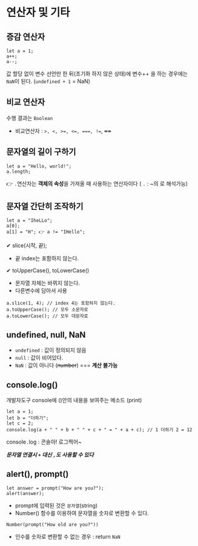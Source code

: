 # 연산자 및 기타

## 증감 연산자

```
let a = 1;
a++;
a--;
```

값 할당 없이 변수 선언만 한 뒤(초기화 하지 않은 상태)에 변수++ 을 하는 경우에는 `NaN`이 된다. (`undefined + 1` = NaN)

## 비교 연산자

수행 결과는 `Boolean`

-   비교연산자 : `>, <, >=, <=, ===, !=`, ~~==~~

## 문자열의 길이 구하기

```
let a = "Hello, world!";
a.length;
```

👉 `.`연산자는 **객체의 속성**을 가져올 때 사용하는 연산자이다
( `.` : ~의 로 해석가능)

## 문자열 간단히 조작하기

```
let a = "IheLLo";
a[0];
a[1] = "H"; 👉 a != "IHello";
```

✔ slice(시작, 끝);

-   끝 index는 포함하지 않는다.

✔ toUpperCase(), toLowerCase()

-   문자열 자체는 바뀌지 않는다.
-   다른변수에 담아서 사용

```
a.slice(1, 4); // index 4는 포함하지 않는다.
a.toUpperCase(); // 모두 소문자로
a.toLowerCase(); // 모두 대문자로
```

## undefined, null, NaN

-   `undefined` : 값이 정의되지 않음
-   `null` : 값이 비어있다.
-   `NaN` : 값이 아니다 (~~number~~) === **계산 불가능**

## console.log()

개발자도구 console에 ()안의 내용을 보여주는 메소드 (print)

```
let a = 1;
let b = "더하기";
let c = 2;
console.log(a + " " + b + " " + c + " = " + a + c); // 1 더하기 2 = 12
```

console`.`log : 콘솔아! 로그찍어~

**_문자열 연결시 `+` 대신 `,`도 사용할 수 있다_**

## alert(), prompt()

```
let answer = prompt("How are you?");
alert(answer);
```

-   prompt에 입력된 것은 `문자열`(string)
-   Number() 함수를 이용하여 문자열을 숫자로 변환할 수 있다.

```
Number(prompt("How old are you?"))
```

-   인수를 숫자로 변환할 수 없는 경우 : return `NaN`
